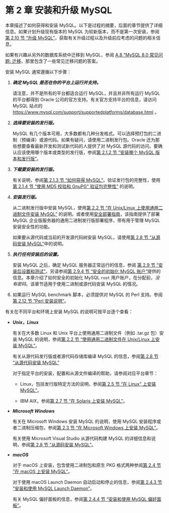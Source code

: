 # 第 2 章 安装和升级 MySQL

本章描述了如何获得和安装 MySQL。以下是过程的摘要，后面的章节提供了详细信息。如果计划升级现有版本的 MySQL 为较新版本，而不是第一次安装，参阅[第 2.10 节 “升级 MySQL”](/upgrading.html)，获取有关升级过程以及升级前应考虑的问题的相关信息。

如果有兴趣从另外的数据库系统中迁移到 MySQL，参阅 [A.8 “MySQL 8.0 常见问题: 迁移](/faqs-migration.html)，那里包含了一些常见迁移问题的答案。

安装 MySQL 通常遵循以下步骤：

1. ***确定 MySQL 是否在你的平台上运行并支持。***

    请注意，并不是所有的平台都适合运行 MySQL，并且并非所有运行 MySQL 的平台都得到 Oracle 公司的官方支持。有关官方支持平台的信息，请访问 MySQL 站点的 https://www.mysql.com/support/supportedplatforms/database.html 。

2. ***选择要安装的发行版。***

    MySQL 有几个版本可用，大多数都有几种分发格式。可以选择预打包的二进制（预编译）或源代码。如果有疑问，请使用二进制发行包。Oracle 还为那些想要查看最新开发和测试新代码的人提供了对 MySQL 源代码的访问。要确认应该使用哪个版本或类型的发行版，参阅[第 2.1.2 节 “安装哪个 MySQL 版本和发行版”](/which-version.html)。

3. ***下载要安装的发行版。***

    有关说明，参阅[第 2.1.3 节 “如何获得 MySQL”](/getting-mysql.html)。验证发行包的完整性，使用[第 2.1.4 节 “使用 MD5 校验和 GnuPG” 验证包完整性”](/verifying-package-integrity.html) 的说明。

4. ***安装发行版。***

    从二进制发行版中安装 MySQL，使用[第 2.2 节 “在 Unix/Linux 上使用通用二进制文件安装 MySQL”](/binary-installation.html) 的说明。或者使用[安全部署指南](https://dev.mysql.com/doc/mysql-secure-deployment-guide/8.0/en/)，该指南提供了部署 MySQL 企业版服务器的通用二进制发行版部署程序，带有用于管理 MySQL 安装安全性的功能。
    
    如果要从源代码或当前的开发源代码树安装 MySQL，请使用[第 2.8 节 “从源码安装 MySQL”](/source-installation.html)中的说明。

5. ***执行任何安装后的设置。***

    安装 MySQL 之后，确定 MySQL 服务器正常运行的信息，参阅 [第 2.9 节 “安装后设置和测试”](/postinstallation.html)。另请参阅[第 2.9.4 节 “安全的初始化 MySQL 账户”](/default-privileges.html)提供的信息。本章介绍了如何安全的初始化 MySQL `root` 用户账户，在分配前，*没有密码*。该章节适用于使用二进制或源代码安装 MySQL 的情况。

6. 如果运行 MySQL benchmark 脚本，必须提供对 MySQL 的 Perl 支持。参阅[第 2.12 节 “Perl 安装说明”](/perl-support.html)。

有关在不同平台和环境上安装 MySQL 的说明可按平台逐个查看：

- ***Unix，Linux***

    有关在大多数 Linux 和 Unix 平台上使用通用二进制文件（例如 .tar.gz 包）安装 MySQL 的说明，参阅[第 2.2 节 “使用通用二进制文件在 Unix/Linux 上安装 MySQL”](/binary-installation.html)。

    有关从源代码发行版或者源代码存储库编译 MySQL 的信息，参阅[第 2.8 节 “从源代码安装 MySQL”](/source-installation.html)

    对于指定平台的安装，配置和从源文件编译的帮助，请参阅对应平台章节：

    - Linux，包括发行版特定方法的说明，参阅[第 2.5 节 “在 Linux” 上安装 MySQL”](/linux-installation.html)。

    - IBM AIX，参阅[第 2.7 节 “在 Solaris 上安装 MySQL”](/solaris-installation.html)。

- ***Microsoft Windows***

    有关在 Microsoft Windows 安装 MySQL 的说明，使用 MySQL 安装程序或者二进制压缩包，参阅[第 2.3 节 “在 Microsoft Windows 上安装 MySQL”](/windows-installation.html)。

    有关使用 Microsoft Visual Studio 从源代码构建 MySQL 的详细信息和说明，参阅[第 2.8 节 “从源码安装 MySQL”](/source-installation.html)。

- ***macOS***

    对于 macOS 上安装，包含使用二进制包和原生 PKG 格式两种参阅[第 2.4 节 “在 macOS 上安装 MySQL”](/osx-installation.html)。

    对于使用 macOS Launch Daemon 自动启动和停止的信息，参阅[第 2.4.3 节 “安装和使用 MySQL Launch Daemon”](/osx-installation-launchd.html)。

    有关 MySQL 偏好面板的信息，参阅[第 2.4.4 节 “安装和使用 MySQL 偏好面板”](/osx-installation-prefpane.html)。